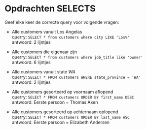# Opdrachten SELECTS
Geef elke keer de correcte query voor volgende vragen:

- Alle customers vanuit Los Angelas<br>
  querry: ```SELECT * from customers where city LIKE 'Los%'``` <br>
  antwoord: 2 lijntjes

- Alle customers die eigenaar zijn<br>
  querry:  ```SELECT * from customers where job_title like 'owner'```<br>
  antwoord: 6 lijntjes 
 
- Alle customers vanuit state *WA*<br>
  querry: ```SELECT * FROM customers WHERE state_province = 'WA'```<br>
  antwoord: 2 lijntjes

- Alle customers gesorteerd op voornaam aflopend<br>
  querry: ```SELECT * FROM customers ORDER BY first_name DESC```<br>
  antwoord: Eerste persoon = Thomas Axen

- Alle customers gesorteerd op achternaam oplopend<br>
  querry: ```SELECT * FROM customers ORDER BY last_name ASC```<br>
  antwoord: Eerste persoon = Elizabeth Andersen